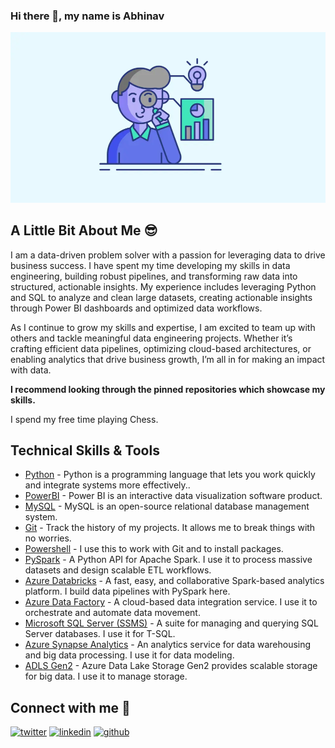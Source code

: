 ### Hi there 👋, my name is Abhinav

![Data Analyst](/images/Capture.PNG)

## A Little Bit About Me :sunglasses:

I am a data-driven problem solver with a passion for leveraging data to drive business success. I have spent my time developing my skills in data engineering, building robust pipelines, and transforming raw data into structured, actionable insights. My experience includes leveraging Python and SQL to analyze and clean large datasets, creating actionable insights through Power BI dashboards and optimized data workflows.

As I continue to grow my skills and expertise, I am excited to team up with others and tackle meaningful data engineering projects. Whether it’s crafting efficient data pipelines, optimizing cloud-based architectures, or enabling analytics that drive business growth, I’m all in for making an impact with data.

**I recommend looking through the pinned repositories which showcase my skills.**

I spend my free time playing Chess.

## Technical Skills & Tools

- [Python](https://www.python.org/) - Python is a programming language that lets you work quickly and integrate systems more effectively..
- [PowerBI](https://powerbi.microsoft.com/en-au/) - Power BI is an interactive data visualization software product.
- [MySQL](https://www.mysql.com/) - MySQL is an open-source relational database management system.
- [Git](https://git-scm.com/) - Track the history of my projects. It allows me to break things with no worries.
- [Powershell](https://learn.microsoft.com/en-us/powershell/) - I use this to work with Git and to install packages.
- [PySpark](https://spark.apache.org/docs/latest/api/python/) - A Python API for Apache Spark. I use it to process massive datasets and design scalable ETL workflows.
- [Azure Databricks](https://azure.microsoft.com/en-us/products/databricks/) - A fast, easy, and collaborative Spark-based analytics platform. I build data pipelines with PySpark here.
- [Azure Data Factory](https://azure.microsoft.com/en-us/products/data-factory/) - A cloud-based data integration service. I use it to orchestrate and automate data movement.
- [Microsoft SQL Server (SSMS)](https://learn.microsoft.com/en-us/ssms/sql-server-management-studio-ssms) - A suite for managing and querying SQL Server databases. I use it for T-SQL.
- [Azure Synapse Analytics](https://azure.microsoft.com/en-us/products/synapse-analytics/) - An analytics service for data warehousing and big data processing. I use it for data modeling.
- [ADLS Gen2](https://azure.microsoft.com/en-us/products/storage/data-lake-storage/) - Azure Data Lake Storage Gen2 provides scalable storage for big data. I use it to manage storage.


## Connect with me 💬
<div align="left">
<a href="https://x.com/abhinav_rai_10" target="_blank"><img src='https://cdn.jsdelivr.net/npm/simple-icons@3.0.1/icons/twitter.svg' alt='twitter' height='40'></a>
<a href="https://www.linkedin.com/in/abhinav-rai-data-engineer/" target="_blank"><img src='https://cdn.jsdelivr.net/npm/simple-icons@3.0.1/icons/linkedin.svg' alt='linkedin' height='40'></a>
<a href="https://github.com/abhinavrai10" target="_blank"><img src='https://cdn.jsdelivr.net/npm/simple-icons@3.0.1/icons/github.svg' alt='github' height='40'></a>
</div>
